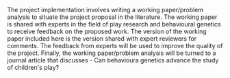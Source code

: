 The project implementation involves writing a working paper/problem analysis to situate the project proposal in the literature. The working paper is shared with experts in the field of play research and behavioural genetics to receive feedback on the proposed work. The version of the working paper included here is the version shared with expert reviewers for comments. The feedback from experts will be used to improve the quality of the project. Finally, the working paper/problem analysis will be turned to a journal article that discusses - Can behavioura genetics advance the study of children's play?  
